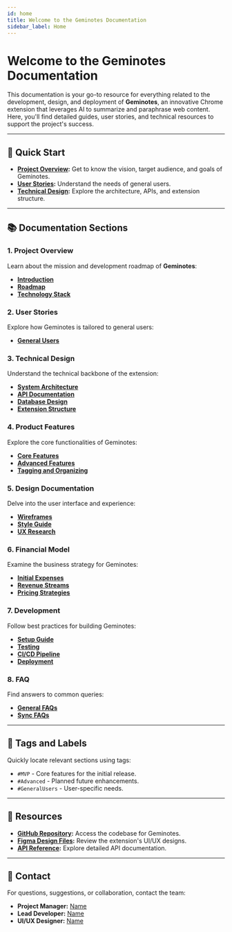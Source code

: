 ```yaml
---
id: home
title: Welcome to the Geminotes Documentation
sidebar_label: Home
---
```


# Welcome to the Geminotes Documentation

This documentation is your go-to resource for everything related to the development, design, and deployment of **Geminotes**, an innovative Chrome extension that leverages AI to summarize and paraphrase web content. Here, you'll find detailed guides, user stories, and technical resources to support the project's success.

---

## **🚀 Quick Start**
- **[Project Overview](project-overview.md):** Get to know the vision, target audience, and goals of Geminotes.
- **[User Stories](user-stories.md):** Understand the needs of general users.
- **[Technical Design](technical-design.md):** Explore the architecture, APIs, and extension structure.

---

## **📚 Documentation Sections**

### **1. Project Overview**
Learn about the mission and development roadmap of **Geminotes**:
- **[Introduction](project-overview.md#introduction)**
- **[Roadmap](project-overview.md#roadmap)**
- **[Technology Stack](project-overview.md#technology-stack)**

### **2. User Stories**
Explore how Geminotes is tailored to general users:
- **[General Users](user-stories/general-users.md)**

### **3. Technical Design**
Understand the technical backbone of the extension:
- **[System Architecture](technical-design/system-architecture.md)**
- **[API Documentation](technical-design/api-documentation.md)**
- **[Database Design](technical-design/database-design.md)**
- **[Extension Structure](technical-design/browser-extension-structure.md)**

### **4. Product Features**
Explore the core functionalities of Geminotes:
- **[Core Features](product-features/core-features.md)**
- **[Advanced Features](product-features/advanced-features.md)**
- **[Tagging and Organizing](product-features/tagging-and-organizing.md)**

### **5. Design Documentation**
Delve into the user interface and experience:
- **[Wireframes](design-documentation/ui-wireframes.md)**
- **[Style Guide](design-documentation/style-guide.md)**
- **[UX Research](design-documentation/ux-research.md)**

### **6. Financial Model**
Examine the business strategy for Geminotes:
- **[Initial Expenses](financial-model/initial-expenses.md)**
- **[Revenue Streams](financial-model/revenue-streams.md)**
- **[Pricing Strategies](financial-model/pricing-strategies.md)**

### **7. Development**
Follow best practices for building Geminotes:
- **[Setup Guide](development/setup-guide.md)**
- **[Testing](development/testing.md)**
- **[CI/CD Pipeline](development/ci-cd.md)**
- **[Deployment](development/deployment.md)**

### **8. FAQ**
Find answers to common queries:
- **[General FAQs](faq/general-faqs.md)**
- **[Sync FAQs](faq/sync-faqs.md)**

---

## **🔖 Tags and Labels**
Quickly locate relevant sections using tags:
- `#MVP` - Core features for the initial release.
- `#Advanced` - Planned future enhancements.
- `#GeneralUsers` - User-specific needs.

---

## **📂 Resources**
- **[GitHub Repository](https://github.com/your-repo-link):** Access the codebase for Geminotes.
- **[Figma Design Files](https://figma.com/your-design-link):** Review the extension's UI/UX designs.
- **[API Reference](https://api-reference-link):** Explore detailed API documentation.

---

## **👥 Contact**
For questions, suggestions, or collaboration, contact the team:
- **Project Manager:** [Name](mailto:email@example.com)
- **Lead Developer:** [Name](mailto:email@example.com)
- **UI/UX Designer:** [Name](mailto:email@example.com)
